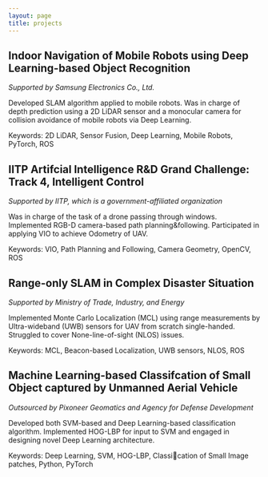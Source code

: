 ```yaml
---
layout: page
title: projects
---
```



## Indoor Navigation of Mobile Robots using Deep Learning-based Object Recognition

*Supported by Samsung Electronics Co., Ltd.*

Developed SLAM algorithm applied to mobile robots. Was in charge of depth prediction using a 2D LiDAR sensor and a monocular camera for collision avoidance of mobile robots via Deep Learning.

Keywords: 2D LiDAR, Sensor Fusion, Deep Learning, Mobile Robots, PyTorch, ROS

## IITP Artifcial Intelligence R&D Grand Challenge: Track 4, Intelligent Control

*Supported by IITP, which is a government-affiliated organization*

Was in charge of the task of a drone passing through windows. Implemented RGB-D camera-based path planning&following. Participated in applying VIO to achieve Odometry of UAV.

Keywords: VIO, Path Planning and Following, Camera Geometry, OpenCV, ROS

## Range-only SLAM in Complex Disaster Situation

*Supported by Ministry of Trade, Industry, and Energy*

Implemented Monte Carlo Localization (MCL) using range measurements by Ultra-wideband (UWB) sensors for UAV from scratch single-handed. Struggled to cover None-line-of-sight (NLOS) issues.

Keywords: MCL, Beacon-based Localization, UWB sensors, NLOS, ROS

## Machine Learning-based Classifcation of Small Object captured by Unmanned Aerial Vehicle

*Outsourced by Pixoneer Geomatics and Agency for Defense Development*

Developed both SVM-based and Deep Learning-based classification algorithm. Implemented HOG-LBP for input to SVM and engaged in designing novel Deep Learning architecture.

Keywords: Deep Learning, SVM, HOG-LBP, Classication of Small Image patches, Python, PyTorch
